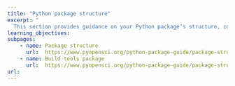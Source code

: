 ```yaml
---
title: "Python package structure"
excerpt: "
  This section provides guidance on your Python package’s structure, code formats and style. It also reviews the various packaging tools that you can use to support building and publishing your package."
learning_objectives:
subpages:
    - name: Package structure
      url:  https://www.pyopensci.org/python-package-guide/package-structure-code/intro.html
    - name: Build tools package
      url:  https://www.pyopensci.org/python-package-guide/package-structure-code/intro.html
url:
---
```

